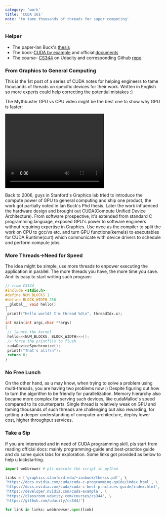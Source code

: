 ```yaml
---
category: 'work'
title: 'CUDA 101'
note: 'to tame thousands of threads for super computing'
---
```


### Helper
+ The paper-Ian Buck's [thesis](http://graphics.stanford.edu/~ianbuck/thesis.pdf)
+ The book-[CUDA by example](https://developer.nvidia.com/cuda-example) and official [documents](https://docs.nvidia.com/cuda/)
+ The course- [CS344](https://classroom.udacity.com/courses/cs344/) on Udacity and corresponding Github [repo](https://github.com/udacity/cs344/)

### From Graphics to General Computing
This is the 1st post of a series of CUDA notes for helping engineers to tame thousands of threads on specific devices for their work. Written in English so more experts could help correcting the potential mistakes :)

The Mythbuster GPU vs CPU video might be the best one to show why GPU is faster:

<video width="320" height="240" controls>
<source src="http://v3-default.ixigua.com/4dcfd45941f7050177f9dfcb949965ea/5d8dcac1/video/m/220529c116c769e4b668bf6bd0e6b44fbd81163918db000078581872ca01/?a=2011&br=349&cr=0&cs=0&dr=0&ds=1&er=&l=2019092715375601001404701200132046&lr=&rc=am95ZjM0cXV0cDMzOzczM0ApNTk8ZzlnZWQ8Nzw1NjQ2N2dzMGgvMy1kajNfLS02LTBzcy8tY18tMTVhMC1eYy40YjA6Yw%3D%3D" type="video/mp4">
</video>

Back to 2006, guys in Stanford's Graphics lab tried to introduce the compute power of GPU to general computing and ship one product, the work got partially noted in Ian Buck's Phd thesis. Later the work influenced the hardware design and brought out CUDA(Compute Unified Device Architecture). From software prospective, it's extended from standard C programming language, exposed GPU's power to software engineers without requiring expertise in Graphics. Use nvcc as the compiler to split the work on CPU to gcc/vs etc. and turn GPU functions(kernels) to executables for CUDA Runtime(curt) which communicate with device drivers to schedule and perform compute jobs.

### More Threads->Need for Speed
The idea might be simple, use more threads to enpower executing the application in parallel. The more threads you have, the more time you save. And its easy to start writing such program:

```c
// from CS344
#include <stdio.h> 
#define NUM_BLOCKS 1
#define BLOCK_WIDTH 256
__global__ void hello()
{
 printf("Hello world! I'm thread %d\n", threadIdx.x);
}
int main(int argc,char **argv)
{
 // launch the kernel
 hello<<<NUM_BLOCKS, BLOCK_WIDTH>>>();
 // force the printf()s to flush
 cudaDeviceSynchronize();
 printf("That's all!\n");
 return 0;
}
```

### No Free Lunch
On the other hand, as u may know, when trying to solve a problem using multi-threads, you are having two problems now :) Despite figuring out how to turn the algorithm to be friendly for parallelization. Memory hierarchy also became more complex for serving such devices, like cudaMalloc's speed compared to its counterparts. Single thread is relatively weak on GPU and taming thousands of such threads are challenging but also rewarding, for getting a deeper understanding of computer architecture, deploy lower cost, higher throughput services.

### Take a Sip
If you are interested and in need of CUDA programming skill, pls start from reading official docs: mainly programming-guide and best-practice guide and do some quick labs for exploration. Some links got provided as below to help u kickstarting.

```python
import webbrower # pls execute the script in python

links = ['graphics.stanford.edu/~ianbuck/thesis.pdf', \ 
'https://docs.nvidia.com/cuda/cuda-c-programming-guide/index.html', \
'https://docs.nvidia.com/cuda/cuda-c-best-practices-guide/index.html', \
'https://developer.nvidia.com/cuda-example', \
'https://classroom.udacity.com/courses/cs344', \
'https://github.com/udacity/cs344/']

for link in links: webbrowser.open(link)
```